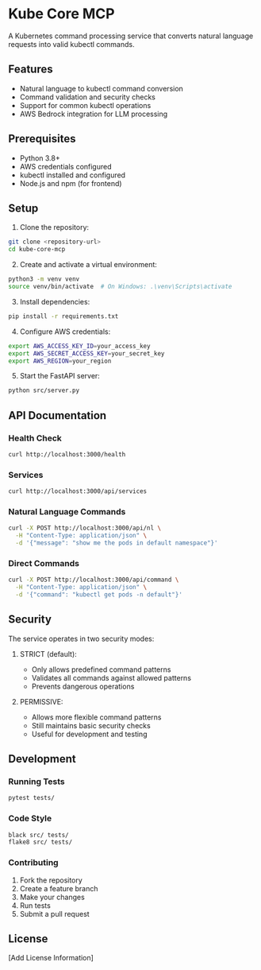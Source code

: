# Kube Core MCP

A Kubernetes command processing service that converts natural language requests into valid kubectl commands.

## Features

- Natural language to kubectl command conversion
- Command validation and security checks
- Support for common kubectl operations
- AWS Bedrock integration for LLM processing

## Prerequisites

- Python 3.8+
- AWS credentials configured
- kubectl installed and configured
- Node.js and npm (for frontend)

## Setup

1. Clone the repository:
```bash
git clone <repository-url>
cd kube-core-mcp
```

2. Create and activate a virtual environment:
```bash
python3 -m venv venv
source venv/bin/activate  # On Windows: .\venv\Scripts\activate
```

3. Install dependencies:
```bash
pip install -r requirements.txt
```

4. Configure AWS credentials:
```bash
export AWS_ACCESS_KEY_ID=your_access_key
export AWS_SECRET_ACCESS_KEY=your_secret_key
export AWS_REGION=your_region
```

5. Start the FastAPI server:
```bash
python src/server.py
```

## API Documentation

### Health Check
```bash
curl http://localhost:3000/health
```

### Services
```bash
curl http://localhost:3000/api/services
```

### Natural Language Commands
```bash
curl -X POST http://localhost:3000/api/nl \
  -H "Content-Type: application/json" \
  -d '{"message": "show me the pods in default namespace"}'
```

### Direct Commands
```bash
curl -X POST http://localhost:3000/api/command \
  -H "Content-Type: application/json" \
  -d '{"command": "kubectl get pods -n default"}'
```

## Security

The service operates in two security modes:

1. STRICT (default):
   - Only allows predefined command patterns
   - Validates all commands against allowed patterns
   - Prevents dangerous operations

2. PERMISSIVE:
   - Allows more flexible command patterns
   - Still maintains basic security checks
   - Useful for development and testing

## Development

### Running Tests
```bash
pytest tests/
```

### Code Style
```bash
black src/ tests/
flake8 src/ tests/
```

### Contributing
1. Fork the repository
2. Create a feature branch
3. Make your changes
4. Run tests
5. Submit a pull request

## License

[Add License Information]
